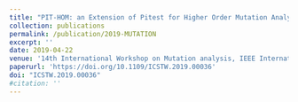 ```yaml
---
title: "PIT-HOM: an Extension of Pitest for Higher Order Mutation Analysis"
collection: publications
permalink: /publication/2019-MUTATION
excerpt: ''
date: 2019-04-22
venue: '14th International Workshop on Mutation analysis, IEEE International Conference on Software Testing, Verification and Validation (ICSTW)'
paperurl: 'https://doi.org/10.1109/ICSTW.2019.00036'
doi: "ICSTW.2019.00036"
#citation: ''
---
```

